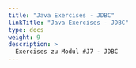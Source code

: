 ```yaml
---
title: "Java Exercises - JDBC"
linkTitle: "Java Exercises - JDBC"
type: docs
weight: 9
description: >
  Exercises zu Modul #J7 - JDBC
---
```

